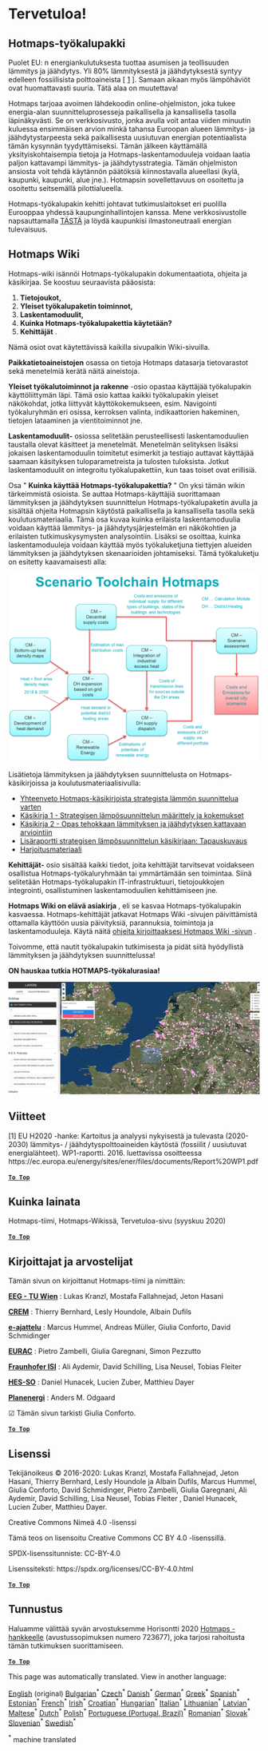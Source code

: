 <h1><a class="anchor" id="welcome!" href="#welcome!"><i class="fa fa-link"></i></a>Tervetuloa!</h1><h2><a class="anchor" id="hotmaps-toolbox" href="#hotmaps-toolbox"><i class="fa fa-link"></i></a> Hotmaps-työkalupakki</h2><p> Puolet EU: n energiankulutuksesta tuottaa asumisen ja teollisuuden lämmitys ja jäähdytys. Yli 80% lämmityksestä ja jäähdytyksestä syntyy edelleen fossiilisista polttoaineista [ <a href="#references">1</a> ]. Samaan aikaan myös lämpöhäviöt ovat huomattavasti suuria. Tätä alaa on muutettava!</p><p> Hotmaps tarjoaa avoimen lähdekoodin online-ohjelmiston, joka tukee energia-alan suunnitteluprosesseja paikallisella ja kansallisella tasolla läpinäkyvästi. Se on verkkosivusto, jonka avulla voit antaa viiden minuutin kuluessa ensimmäisen arvion minkä tahansa Euroopan alueen lämmitys- ja jäähdytystarpeesta sekä paikallisesta uusiutuvan energian potentiaalista tämän kysynnän tyydyttämiseksi. Tämän jälkeen käyttämällä yksityiskohtaisempia tietoja ja Hotmaps-laskentamoduuleja voidaan laatia paljon kattavampi lämmitys- ja jäähdytysstrategia. Tämän ohjelmiston ansiosta voit tehdä käytännön päätöksiä kiinnostavalla alueellasi (kylä, kaupunki, kaupunki, alue jne.). Hotmapsin sovellettavuus on osoitettu ja osoitettu seitsemällä pilottialueella.</p><p> Hotmaps-työkalupakin kehitti johtavat tutkimuslaitokset eri puolilla Eurooppaa yhdessä kaupunginhallintojen kanssa. Mene verkkosivustolle napsauttamalla <a href="https://www.hotmaps.eu/map">TÄSTÄ</a> ja löydä kaupunkisi ilmastoneutraali energian tulevaisuus.</p><h2><a class="anchor" id="hotmaps-wiki" href="#hotmaps-wiki"><i class="fa fa-link"></i></a> Hotmaps Wiki</h2><p> Hotmaps-wiki isännöi Hotmaps-työkalupakin dokumentaatiota, ohjeita ja käsikirjaa. Se koostuu seuraavista pääosista:</p><ol><li> <strong>Tietojoukot,</strong></li><li> <strong>Yleiset työkalupaketin toiminnot,</strong></li><li> <strong>Laskentamoduulit,</strong></li><li> <strong>Kuinka Hotmaps-työkalupakettia käytetään?</strong></li><li> <strong>Kehittäjät</strong> .</li></ol><p> Nämä osiot ovat käytettävissä kaikilla sivupalkin Wiki-sivuilla.</p><p> <strong>Paikkatietoaineistojen</strong> osassa on tietoja Hotmaps datasarja tietovarastot sekä menetelmiä kerätä näitä aineistoja.</p><p> <strong>Yleiset työkalutoiminnot ja rakenne</strong> -osio opastaa käyttäjää työkalupakin käyttöliittymän läpi. Tämä osio kattaa kaikki työkalupakin yleiset näkökohdat, jotka liittyvät käyttökokemukseen, esim. Navigointi työkaluryhmän eri osissa, kerroksen valinta, indikaattorien hakeminen, tietojen lataaminen ja vientitoiminnot jne.</p><p> <strong>Laskentamoduulit-</strong> osiossa selitetään perusteellisesti laskentamoduulien taustalla olevat käsitteet ja menetelmät. Menetelmän selityksen lisäksi jokaisen laskentamoduulin toimitetut esimerkit ja testiajo auttavat käyttäjää saamaan käsityksen tuloparametreista ja tulosten tuloksista. Jotkut laskentamoduulit on integroitu työkalupakettiin, kun taas toiset ovat erillisiä.</p><p> Osa &quot; <strong>Kuinka käyttää Hotmaps-työkalupakettia?</strong> &quot; On yksi tämän wikin tärkeimmistä osioista. Se auttaa Hotmaps-käyttäjiä suorittamaan lämmityksen ja jäähdytyksen suunnittelun Hotmaps-työkalupaketin avulla ja sisältää ohjeita Hotmapsin käytöstä paikallisella ja kansallisella tasolla sekä koulutusmateriaalia. Tämä osa kuvaa kuinka erilaista laskentamoduulia voidaan käyttää lämmitys- ja jäähdytysjärjestelmän eri näkökohtien ja erilaisten tutkimuskysymysten analysointiin. Lisäksi se osoittaa, kuinka laskentamoduuleja voidaan käyttää myös työkaluketjuna tiettyjen alueiden lämmityksen ja jäähdytyksen skenaarioiden johtamiseksi. Tämä työkaluketju on esitetty kaavamaisesti alla:</p><p align="center"><img alt="piirustus" src="../images/Hotmaps_toolchain_2019-05-09.png" width="550"/></p><p> Lisätietoja lämmityksen ja jäähdytyksen suunnittelusta on Hotmaps-käsikirjoissa ja koulutusmateriaalisivulla:</p><ul><li> <a href="https://www.hotmaps-project.eu/wp-content/uploads/2019/04/Summary-Hotmaps-Handbook.pdf">Yhteenveto Hotmaps-käsikirjoista strategista lämmön suunnittelua varten</a></li><li> <a href="https://vbn.aau.dk/da/publications/definition-amp-experiences-of-strategic-heat-planning">Käsikirja 1 - Strategisen lämpösuunnittelun määrittely ja kokemukset</a></li><li> <a href="https://vbn.aau.dk/da/publications/guidance-for-the-comprehensive-assessment-of-efficient-heating-an">Käsikirja 2 - Opas tehokkaan lämmityksen ja jäähdytyksen kattavaan arviointiin</a></li><li> <a href="https://vbn.aau.dk/da/publications/appendix-report-to-the-hotmaps-handbook-for-strategic-heat-planni">Lisäraportti strategisen lämpösuunnittelun käsikirjaan: Tapauskuvaus</a></li><li> <a href="https://wiki.hotmaps.hevs.ch/Training-Material">Harjoitusmateriaali</a></li></ul><p> <strong>Kehittäjät-</strong> osio sisältää kaikki tiedot, joita kehittäjät tarvitsevat voidakseen osallistua Hotmaps-työkaluryhmään tai ymmärtämään sen toimintaa. Siinä selitetään Hotmaps-työkalupakin IT-infrastruktuuri, tietojoukkojen integrointi, osallistuminen laskentamoduulien kehittämiseen jne.</p><p> <strong>Hotmaps Wiki on elävä asiakirja</strong> , eli se kasvaa Hotmaps-työkalupakin kasvaessa. Hotmaps-kehittäjät jatkavat Hotmaps Wiki -sivujen päivittämistä ottamalla käyttöön uusia päivityksiä, parannuksia, toimintoja ja laskentamoduuleja. Käytä näitä <a href="Guidelines-for-writing-a-Hotmaps-Wiki-page">ohjeita kirjoittaaksesi Hotmaps Wiki -sivun</a> .</p><p> Toivomme, että nautit työkalupakin tutkimisesta ja pidät siitä hyödyllistä lämmityksen ja jäähdytyksen suunnittelussa!</p><p> <strong>ON hauskaa tutkia HOTMAPS-työkalurasiaa!</strong></p><img alt="" src="../images/Hotmaps_test.JPG"/><h2><a class="anchor" id="references" href="#references"><i class="fa fa-link"></i></a> Viitteet</h2><p> [1] EU H2020 -hanke: Kartoitus ja analyysi nykyisestä ja tulevasta (2020-2030) lämmitys- / jäähdytyspolttoaineiden käytöstä (fossiilit / uusiutuvat energialähteet). WP1-raportti. 2016. luettavissa osoitteessa https://ec.europa.eu/energy/sites/ener/files/documents/Report%20WP1.pdf</p><p><ins> <code><strong><a href="#hotmaps-toolbox">To Top</a></strong></code></ins></p><h2><a class="anchor" id="how-to-cite" href="#how-to-cite"><i class="fa fa-link"></i></a> Kuinka lainata</h2><p> Hotmaps-tiimi, Hotmaps-Wikissä, Tervetuloa-sivu (syyskuu 2020)</p><p><ins> <code><strong><a href="#hotmaps-toolbox">To Top</a></strong></code></ins></p><h2><a class="anchor" id="authors-and-reviewers" href="#authors-and-reviewers"><i class="fa fa-link"></i></a> Kirjoittajat ja arvostelijat</h2><p> Tämän sivun on kirjoittanut Hotmaps-tiimi ja nimittäin:</p><p> <strong><a href="https://eeg.tuwien.ac.at/">EEG - TU Wien</a></strong> : Lukas Kranzl, Mostafa Fallahnejad, Jeton Hasani</p><p> <strong><a href="https://www.crem.ch/">CREM</a></strong> : Thierry Bernhard, Lesly Houndole, Albain Dufils</p><p> <strong><a href="https://e-think.ac.at">e-ajattelu</a></strong> : Marcus Hummel, Andreas Müller, Giulia Conforto, David Schmidinger</p><p> <strong><a href="http://www.eurac.edu">EURAC</a></strong> : Pietro Zambelli, Giulia Garegnani, Simon Pezzutto</p><p> <strong><a href="https://isi.fraunhofer.de/">Fraunhofer ISI</a></strong> : Ali Aydemir, David Schilling, Lisa Neusel, Tobias Fleiter</p><p> <strong><a href="https://www.hevs.ch">HES-SO</a></strong> : Daniel Hunacek, Lucien Zuber, Matthieu Dayer</p><p> <strong><a href="https://planenergi.dk/">Planenergi</a></strong> : Anders M. Odgaard</p><p> ☑ Tämän sivun tarkisti Giulia Conforto.</p><p> <a href="#table-of-contents"><strong><code>To Top</code></strong></a></p><h2><a class="anchor" id="license" href="#license"><i class="fa fa-link"></i></a> Lisenssi</h2><p> Tekijänoikeus © 2016-2020: Lukas Kranzl, Mostafa Fallahnejad, Jeton Hasani, Thierry Bernhard, Lesly Houndole ja Albain Dufils, Marcus Hummel, Giulia Conforto, David Schmidinger, Pietro Zambelli, Giulia Garegnani, Ali Aydemir, David Schilling, Lisa Neusel, Tobias Fleiter , Daniel Hunacek, Lucien Zuber, Matthieu Dayer.</p><p> Creative Commons Nimeä 4.0 -lisenssi</p><p> Tämä teos on lisensoitu Creative Commons CC BY 4.0 -lisenssillä.</p><p> SPDX-lisenssitunniste: CC-BY-4.0</p><p> Lisenssiteksti: https://spdx.org/licenses/CC-BY-4.0.html</p><p><ins> <code><strong><a href="#hotmaps-toolbox">To Top</a></strong></code></ins></p><h2><a class="anchor" id="acknowledgement" href="#acknowledgement"><i class="fa fa-link"></i></a> Tunnustus</h2><p> Haluamme välittää syvän arvostuksemme Horisontti 2020 <a href="https://www.hotmaps-project.eu">Hotmaps -hankkeelle</a> (avustussopimuksen numero 723677), joka tarjosi rahoitusta tämän tutkimuksen suorittamiseen.</p><p><ins> <code><strong><a href="#hotmaps-toolbox">To Top</a></strong></code></ins></p>
<!--- THIS IS A SUPER UNIQUE IDENTIFIER -->

This page was automatically translated. View in another language:

[English](../en/Home) (original) [Bulgarian](../bg/Home)<sup>\*</sup> [Czech](../cs/Home)<sup>\*</sup> [Danish](../da/Home)<sup>\*</sup> [German](../de/Home)<sup>\*</sup> [Greek](../el/Home)<sup>\*</sup> [Spanish](../es/Home)<sup>\*</sup> [Estonian](../et/Home)<sup>\*</sup>  [French](../fr/Home)<sup>\*</sup> [Irish](../ga/Home)<sup>\*</sup> [Croatian](../hr/Home)<sup>\*</sup> [Hungarian](../hu/Home)<sup>\*</sup> [Italian](../it/Home)<sup>\*</sup> [Lithuanian](../lt/Home)<sup>\*</sup> [Latvian](../lv/Home)<sup>\*</sup> [Maltese](../mt/Home)<sup>\*</sup> [Dutch](../nl/Home)<sup>\*</sup> [Polish](../pl/Home)<sup>\*</sup> [Portuguese (Portugal, Brazil)](../pt/Home)<sup>\*</sup> [Romanian](../ro/Home)<sup>\*</sup> [Slovak](../sk/Home)<sup>\*</sup> [Slovenian](../sl/Home)<sup>\*</sup> [Swedish](../sv/Home)<sup>\*</sup> 

<sup>\*</sup> machine translated
